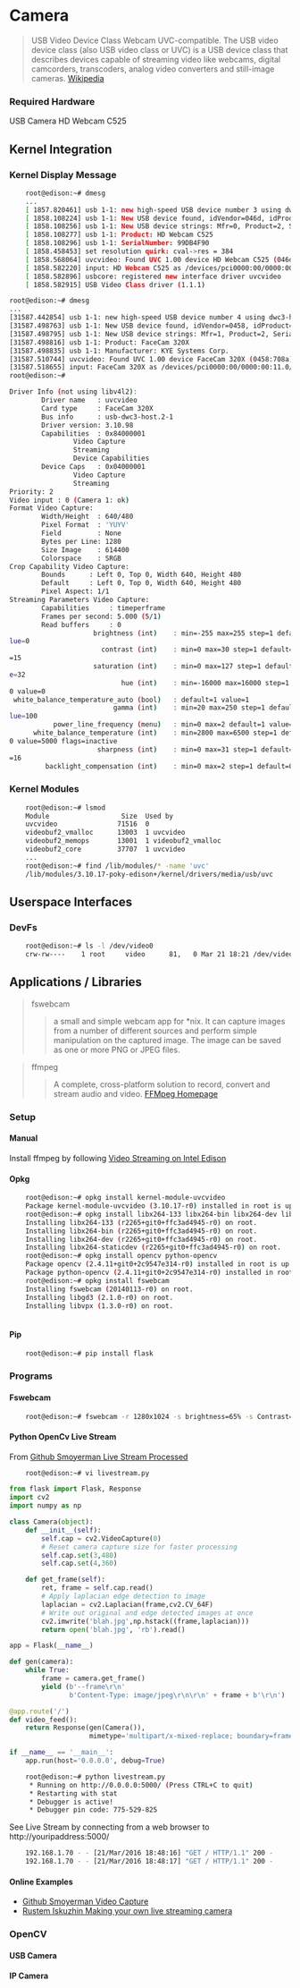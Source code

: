 # Camera

> USB Video Device Class Webcam UVC-compatible. The USB video device class (also USB video class or UVC) is a USB device class that describes devices capable of streaming video like webcams, digital camcorders, transcoders, analog video converters and still-image cameras. [Wikipedia](https://en.wikipedia.org/wiki/List_of_USB_video_class_devices)

### Required Hardware

USB Camera HD Webcam C525

## Kernel Integration

### Kernel Display Message

```sh
    root@edison:~# dmesg
    ...
    [ 1857.820461] usb 1-1: new high-speed USB device number 3 using dwc3-host
    [ 1858.108224] usb 1-1: New USB device found, idVendor=046d, idProduct=0826
    [ 1858.108256] usb 1-1: New USB device strings: Mfr=0, Product=2, SerialNumber=1
    [ 1858.108277] usb 1-1: Product: HD Webcam C525
    [ 1858.108296] usb 1-1: SerialNumber: 99DB4F90
    [ 1858.458453] set resolution quirk: cval->res = 384
    [ 1858.568064] uvcvideo: Found UVC 1.00 device HD Webcam C525 (046d:0826)
    [ 1858.582220] input: HD Webcam C525 as /devices/pci0000:00/0000:00:11.0/dwc3-host.2/usb1/1-1/1-1:1.2/input/input3
    [ 1858.582896] usbcore: registered new interface driver uvcvideo
    [ 1858.582915] USB Video Class driver (1.1.1)
```

```sh
root@edison:~# dmesg
...
[31587.442854] usb 1-1: new high-speed USB device number 4 using dwc3-host
[31587.498763] usb 1-1: New USB device found, idVendor=0458, idProduct=708a
[31587.498795] usb 1-1: New USB device strings: Mfr=1, Product=2, SerialNumber=0
[31587.498816] usb 1-1: Product: FaceCam 320X
[31587.498835] usb 1-1: Manufacturer: KYE Systems Corp.
[31587.510744] uvcvideo: Found UVC 1.00 device FaceCam 320X (0458:708a)
[31587.518655] input: FaceCam 320X as /devices/pci0000:00/0000:00:11.0/dwc3-host.2/usb1/1-1/1-1:1.0/input/input6
root@edison:~# 
```

```sh
Driver Info (not using libv4l2):
        Driver name   : uvcvideo
        Card type     : FaceCam 320X
        Bus info      : usb-dwc3-host.2-1
        Driver version: 3.10.98
        Capabilities  : 0x84000001
                Video Capture
                Streaming
                Device Capabilities
        Device Caps   : 0x04000001
                Video Capture
                Streaming
Priority: 2
Video input : 0 (Camera 1: ok)
Format Video Capture:
        Width/Height  : 640/480
        Pixel Format  : 'YUYV'
        Field         : None
        Bytes per Line: 1280
        Size Image    : 614400
        Colorspace    : SRGB
Crop Capability Video Capture:
        Bounds      : Left 0, Top 0, Width 640, Height 480
        Default     : Left 0, Top 0, Width 640, Height 480
        Pixel Aspect: 1/1
Streaming Parameters Video Capture:
        Capabilities     : timeperframe
        Frames per second: 5.000 (5/1)
        Read buffers     : 0
                     brightness (int)    : min=-255 max=255 step=1 default=0 va
lue=0
                       contrast (int)    : min=0 max=30 step=1 default=15 value
=15
                     saturation (int)    : min=0 max=127 step=1 default=32 valu
e=32
                            hue (int)    : min=-16000 max=16000 step=1 default=
0 value=0
 white_balance_temperature_auto (bool)   : default=1 value=1
                          gamma (int)    : min=20 max=250 step=1 default=100 va
lue=100
           power_line_frequency (menu)   : min=0 max=2 default=1 value=1
      white_balance_temperature (int)    : min=2800 max=6500 step=1 default=500
0 value=5000 flags=inactive
                      sharpness (int)    : min=0 max=31 step=1 default=16 value
=16
         backlight_compensation (int)    : min=0 max=2 step=1 default=0 value=0        
```

### Kernel Modules

```sh
    root@edison:~# lsmod
    Module                  Size  Used by
    uvcvideo               71516  0 
    videobuf2_vmalloc      13003  1 uvcvideo
    videobuf2_memops       13001  1 videobuf2_vmalloc
    videobuf2_core         37707  1 uvcvideo
    ...
    root@edison:~# find /lib/modules/* -name 'uvc'
    /lib/modules/3.10.17-poky-edison+/kernel/drivers/media/usb/uvc
```

## Userspace Interfaces

### DevFs

```sh
    root@edison:~# ls -l /dev/video0
    crw-rw----    1 root     video      81,   0 Mar 21 18:21 /dev/video0
```
## Applications / Libraries

> fswebcam
> > a  small  and  simple webcam app for *nix. It can capture images  from  a  number  of  different  sources  and   perform   simple manipulation  on  the  captured image. The image can be saved as one or more PNG or JPEG files.
       
> ffmpeg
> > A complete, cross-platform solution to record, convert and stream audio and video. [FFMpeg Homepage](https://www.ffmpeg.org/)

### Setup

#### Manual

Install ffmpeg by following [Video Streaming on Intel Edison](https://github.com/drejkim/edi-cam)

#### Opkg

```sh
    root@edison:~# opkg install kernel-module-uvcvideo
    Package kernel-module-uvcvideo (3.10.17-r0) installed in root is up to date.
    root@edison:~# opkg install libx264-133 libx264-bin libx264-dev libx264-staticdev
    Installing libx264-133 (r2265+git0+ffc3ad4945-r0) on root.
    Installing libx264-bin (r2265+git0+ffc3ad4945-r0) on root.
    Installing libx264-dev (r2265+git0+ffc3ad4945-r0) on root.
    Installing libx264-staticdev (r2265+git0+ffc3ad4945-r0) on root.
    root@edison:~# opkg install opencv python-opencv
    Package opencv (2.4.11+git0+2c9547e314-r0) installed in root is up to date.
    Package python-opencv (2.4.11+git0+2c9547e314-r0) installed in root is up to date.
    root@edison:~# opkg install fswebcam
    Installing fswebcam (20140113-r0) on root.
    Installing libgd3 (2.1.0-r0) on root.
    Installing libvpx (1.3.0-r0) on root.
    
```

#### Pip

```sh
    root@edison:~# pip install flask
```

### Programs

#### Fswebcam

```sh
    root@edison:~# fswebcam -r 1280x1024 -s brightness=65% -s Contrast=50% -s Gamma=100% --jpeg 100 --no-banner image.jpg
```

#### Python OpenCv Live Stream

From [Github Smoyerman Live Stream Processed](https://raw.githubusercontent.com/smoyerman/EdisonWebVideoProcessed/master/LiveStreamProcessed.py)

```sh
    root@edison:~# vi livestream.py
```

```Python
from flask import Flask, Response
import cv2
import numpy as np

class Camera(object):
    def __init__(self):
        self.cap = cv2.VideoCapture(0)
        # Reset camera capture size for faster processing
	    self.cap.set(3,480)
	    self.cap.set(4,360)

    def get_frame(self):
	    ret, frame = self.cap.read()
        # Apply laplacian edge detection to image
	    laplacian = cv2.Laplacian(frame,cv2.CV_64F)
        # Write out original and edge detected images at once
	    cv2.imwrite('blah.jpg',np.hstack((frame,laplacian)))
	    return open('blah.jpg', 'rb').read()

app = Flask(__name__)

def gen(camera):
    while True:
        frame = camera.get_frame()
        yield (b'--frame\r\n'
               b'Content-Type: image/jpeg\r\n\r\n' + frame + b'\r\n')

@app.route('/')
def video_feed():
    return Response(gen(Camera()),
                    mimetype='multipart/x-mixed-replace; boundary=frame')

if __name__ == '__main__':
    app.run(host='0.0.0.0', debug=True)
```

```sh
    root@edison:~# python livestream.py
     * Running on http://0.0.0.0:5000/ (Press CTRL+C to quit)
     * Restarting with stat
     * Debugger is active!
     * Debugger pin code: 775-529-825
```

See Live Stream by connecting from a web browser to http://youripaddress:5000/


```sh
    192.168.1.70 - - [21/Mar/2016 18:48:16] "GET / HTTP/1.1" 200 -
    192.168.1.70 - - [21/Mar/2016 18:48:17] "GET / HTTP/1.1" 200 -
```
#### Online Examples

- [Github Smoyerman Video Capture](https://github.com/smoyerman/EdisonOpenCVVideo/blob/master/VideoCapture.py)
- [Rustem Iskuzhin Making your own live streaming camera](http://rustemiskuzhin.com/?p=1)

### OpenCV

#### USB Camera

#### IP Camera

